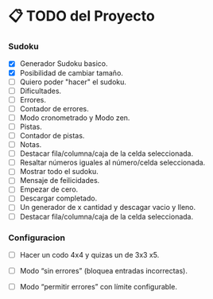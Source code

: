 # 📋 TODO del Proyecto

### Sudoku
- [x]  Generador Sudoku basico.
- [x]  Posibilidad de cambiar tamaño.
- [ ]  Quiero poder "hacer" el sudoku.
- [ ]  Dificultades.
- [ ]  Errores.
- [ ]  Contador de errores.
- [ ]  Modo cronometrado y Modo zen.
- [ ]  Pistas.
- [ ]  Contador de pistas.
- [ ]  Notas.
- [ ]  Destacar fila/columna/caja de la celda seleccionada.
- [ ]  Resaltar números iguales al número/celda seleccionada.
- [ ]  Mostrar todo el sudoku.
- [ ]  Mensaje de feilicidades.
- [ ]  Empezar de cero.
- [ ]  Descargar completado.
- [ ]  Un generador de x cantidad y descagar vacio y lleno.
- [ ]  Destacar fila/columna/caja de la celda seleccionada.

### Configuracion
- [ ]  Hacer un codo 4x4 y quizas un de 3x3 x5.
- [ ]  Modo “sin errores” (bloquea entradas incorrectas).
- [ ]  Modo “permitir errores” con límite configurable.



